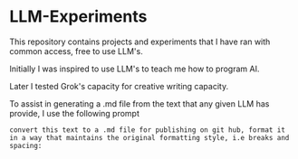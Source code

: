 # LLM-Experiments
This repository contains projects and experiments that I have ran with common access, free to use LLM's.

Initially I was inspired to use LLM's to teach me how to program AI.

Later I tested Grok's capacity for creative writing capacity. 

To assist in generating a .md file from the text that any given LLM has provide, I use the following prompt 

```
convert this text to a .md file for publishing on git hub, format it in a way that maintains the original formatting style, i.e breaks and spacing: 
```
